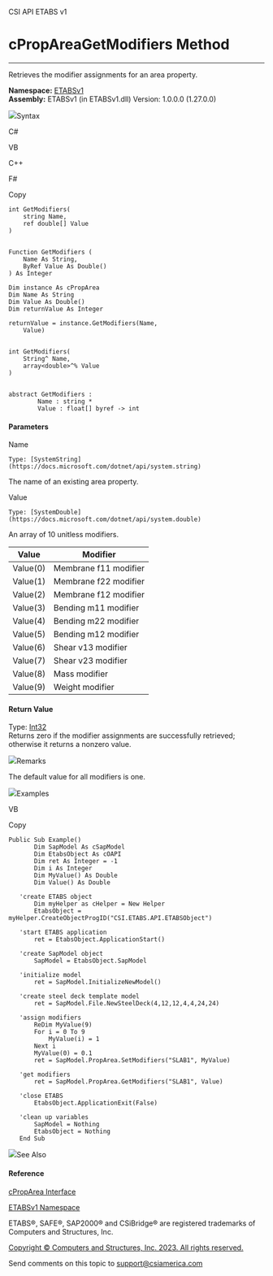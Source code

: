 ﻿

CSI API ETABS v1

# cPropAreaGetModifiers Method  
  
---  
  
Retrieves the modifier assignments for an area property.

**Namespace:** [ETABSv1](2780f1b8-2033-5289-2298-1cdb2a7508d9.htm)  
**Assembly:** ETABSv1 (in ETABSv1.dll) Version: 1.0.0.0 (1.27.0.0)

![](../icons/SectionExpanded.png)Syntax

C#

VB

C++

F#

Copy

    
    
    int GetModifiers(
    	string Name,
    	ref double[] Value
    )
    
    
    Function GetModifiers ( 
    	Name As String,
    	ByRef Value As Double()
    ) As Integer
    
    Dim instance As cPropArea
    Dim Name As String
    Dim Value As Double()
    Dim returnValue As Integer
    
    returnValue = instance.GetModifiers(Name, 
    	Value)
    
    
    int GetModifiers(
    	String^ Name, 
    	array<double>^% Value
    )
    
    
    abstract GetModifiers : 
            Name : string * 
            Value : float[] byref -> int 
    

#### Parameters

Name

    Type: [SystemString](https://docs.microsoft.com/dotnet/api/system.string)  
The name of an existing area property.

Value

    Type: [SystemDouble](https://docs.microsoft.com/dotnet/api/system.double)  
An array of 10 unitless modifiers.

Value| Modifier  
---|---  
Value(0)| Membrane f11 modifier  
Value(1)| Membrane f22 modifier  
Value(2)| Membrane f12 modifier  
Value(3)| Bending m11 modifier  
Value(4)| Bending m22 modifier  
Value(5)| Bending m12 modifier  
Value(6)| Shear v13 modifier  
Value(7)| Shear v23 modifier  
Value(8)| Mass modifier  
Value(9)| Weight modifier  
  
#### Return Value

Type: [Int32](https://docs.microsoft.com/dotnet/api/system.int32)  
Returns zero if the modifier assignments are successfully retrieved; otherwise
it returns a nonzero value.

![](../icons/SectionExpanded.png)Remarks

The default value for all modifiers is one.

![](../icons/SectionExpanded.png)Examples

VB

Copy

    
    
    Public Sub Example()
           Dim SapModel As cSapModel
           Dim EtabsObject As cOAPI
           Dim ret As Integer = -1
           Dim i As Integer
           Dim MyValue() As Double
           Dim Value() As Double
    
       'create ETABS object
           Dim myHelper as cHelper = New Helper
           EtabsObject = myHelper.CreateObjectProgID("CSI.ETABS.API.ETABSObject")
    
       'start ETABS application
           ret = EtabsObject.ApplicationStart()
    
       'create SapModel object
           SapModel = EtabsObject.SapModel
    
       'initialize model
           ret = SapModel.InitializeNewModel()
    
       'create steel deck template model
           ret = SapModel.File.NewSteelDeck(4,12,12,4,4,24,24)
    
       'assign modifiers
           ReDim MyValue(9)
           For i = 0 To 9
               MyValue(i) = 1
           Next i
           MyValue(0) = 0.1
           ret = SapModel.PropArea.SetModifiers("SLAB1", MyValue)
    
       'get modifiers
           ret = SapModel.PropArea.GetModifiers("SLAB1", Value)
    
       'close ETABS
           EtabsObject.ApplicationExit(False)
    
       'clean up variables
           SapModel = Nothing
           EtabsObject = Nothing
       End Sub

![](../icons/SectionExpanded.png)See Also

#### Reference

[cPropArea Interface](05202e19-1948-3d93-0a27-426378bde769.htm)

[ETABSv1 Namespace](2780f1b8-2033-5289-2298-1cdb2a7508d9.htm)

ETABS®, SAFE®, SAP2000® and CSiBridge® are registered trademarks of Computers
and Structures, Inc.  

[Copyright © Computers and Structures, Inc. 2023. All rights
reserved.](http://www.csiamerica.com)

Send comments on this topic to
[support@csiamerica.com](mailto:support%40csiamerica.com?Subject=CSI%20API%20ETABS%20v1)

